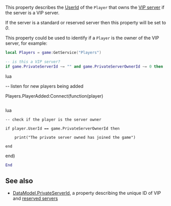 This property describes the [UserId](https://developer.roblox.com/api-reference/property/Player/UserId) of the `Player` that owns the [VIP server](https://developer.roblox.com/search#stq=Creating%20a%20VIP%20Server%20on%20Roblox) if the server is a VIP server.

If the server is a standard or reserved server then this property will be set to *0*.

This property could be used to identify if a `Player` is the owner of the VIP server, for example:

```lua
local Players = game:GetService("Players")

-- is this a VIP server?
if game.PrivateServerId ~= "" and game.PrivateServerOwnerId ~= 0 then
```

lua

-- listen for new players being added

Players.PlayerAdded:Connect(function(player)

```lua

```

lua

    -- check if the player is the server owner

    if player.UserId == game.PrivateServerOwnerId then

        print("The private server owned has joined the game")

    end

end)

```lua
End
```

## See also

 - [DataModel.PrivateServerId](https://developer.roblox.com/api-reference/property/DataModel/PrivateServerId), a property describing the unique ID of VIP and [reserved servers](https://developer.roblox.com/api-reference/function/TeleportService/ReserveServer)
